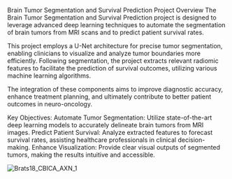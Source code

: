 Brain Tumor Segmentation and Survival Prediction
Project Overview
The Brain Tumor Segmentation and Survival Prediction project is designed to leverage advanced deep learning techniques to automate the segmentation of brain tumors from MRI scans and to predict patient survival rates.

This project employs a U-Net architecture for precise tumor segmentation, enabling clinicians to visualize and analyze tumor boundaries more efficiently. Following segmentation, the project extracts relevant radiomic features to facilitate the prediction of survival outcomes, utilizing various machine learning algorithms.

The integration of these components aims to improve diagnostic accuracy, enhance treatment planning, and ultimately contribute to better patient outcomes in neuro-oncology.








Key Objectives:
Automate Tumor Segmentation: Utilize state-of-the-art deep learning models to accurately delineate brain tumors from MRI images.
Predict Patient Survival: Analyze extracted features to forecast survival rates, assisting healthcare professionals in clinical decision-making.
Enhance Visualization: Provide clear visual outputs of segmented tumors, making the results intuitive and accessible.


![Brats18_CBICA_AXN_1](https://github.com/user-attachments/assets/cf1a1966-8088-47ad-809e-9acce5a3533b)
